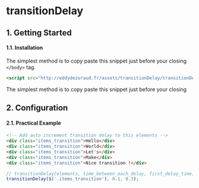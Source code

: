 ﻿# transitionDelay

## 1. Getting Started

#### 1.1. Installation

The simplest method is to copy paste this snippet just before your closing `</body>` tag.

```html
<script src="http://eddydezuraud.fr/assets/transitionDelay/transitionDelay.js"></script>
```

The simplest method is to copy paste this snippet just before your closing <body>


## 2. Configuration

#### 2.1. Practical Example
```html
<!-- Add auto increment transition delay to this elements -->
<div class="items_transition">Hello</div>
<div class="items_transition">World</div>
<div class="items_transition">Let's</div>
<div class="items_transition">Make</div>
<div class="items_transition">Nice transition !</div>
```

```js
// transitionDelay(elements, time_between_each_delay, first_delay_time);
transitionDelay($('.items_transition'), 0.1, 0.3);


```
